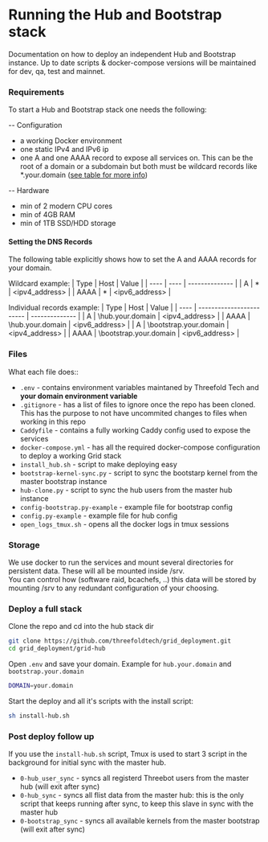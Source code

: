 # Running the Hub and Bootstrap stack

Documentation on how to deploy an independent Hub and Bootstrap instance.
Up to date scripts & docker-compose versions will be maintained for dev, qa, test and mainnet.


### Requirements

To start a Hub and Bootstrap stack one needs the following:

-- Configuration
- a working Docker environment
- one static IPv4 and IPv6 ip
- one A and one AAAA record to expose all services on. This can be the root of a domain or a subdomain but both must be wildcard records like *.your.domain ([see table for more info](#setting-the-dns-records))

-- Hardware
- min of 2 modern CPU cores
- min of 4GB RAM
- min of 1TB SSD/HDD storage 


#### Setting the DNS Records

The following table explicitly shows how to set the A and AAAA records for your domain.

Wildcard example:
| Type | Host | Value          |
| ---- | ---- | -------------- |
| A    | \*   | <ipv4_address> |
| AAAA | \*   | <ipv6_address> |

Individual records example:
| Type | Host                     | Value          |
| ---- | ------------------------ | -------------- |
| A    | \hub.your.domain         | <ipv4_address> |
| AAAA | \hub.your.domain         | <ipv6_address> |
| A    | \bootstrap.your.domain   | <ipv4_address> |
| AAAA | \bootstrap.your.domain   | <ipv6_address> |


### Files

What each file does::
- `.env` - contains environment variables maintaned by Threefold Tech and **your domain environment variable**
- `.gitignore` - has a list of files to ignore once the repo has been cloned. This has the purpose to not have uncommited changes to files when working in this repo
- `Caddyfile` - contains a fully working Caddy config used to expose the services
- `docker-compose.yml` - has all the required docker-compose configuration to deploy a working Grid stack
- `install_hub.sh` - script to make deploying easy
- `bootstrap-kernel-sync.py` - script to sync the bootstarp kernel from the master bootstrap instance
- `hub-clone.py` - script to sync the hub users from the master hub instance
- `config-bootstrap.py-example` - example file for bootstrap config
- `config.py-example` - example file for hub config
- `open_logs_tmux.sh` - opens all the docker logs in tmux sessions


### Storage

We use docker to run the services and mount several directories for persistent data. These will all be mounted inside /srv.  
You can control how (software raid, bcachefs, ..) this data will be stored by mounting /srv to any redundant configuration of your choosing.


### Deploy a full stack

Clone the repo and cd into the hub stack dir
```sh
git clone https://github.com/threefoldtech/grid_deployment.git
cd grid_deployment/grid-hub
```

Open `.env` and save your domain. Example for `hub.your.domain` and `bootstrap.your.domain`
```sh
DOMAIN=your.domain
```

Start the deploy and all it's scripts with the install script:
```sh
sh install-hub.sh
```


### Post deploy follow up

If you use the `install-hub.sh` script, Tmux is used to start 3 script in the background for initial sync with the master hub.
- `0-hub_user_sync` - syncs all registerd Threebot users from the master hub (will exit after sync)
- `0-hub_sync` - syncs all flist data from the master hub: this is the only script that keeps running after sync, to keep this slave in sync with the master hub
- `0-bootstrap_sync` - syncs all available kernels from the master bootstrap (will exit after sync)

